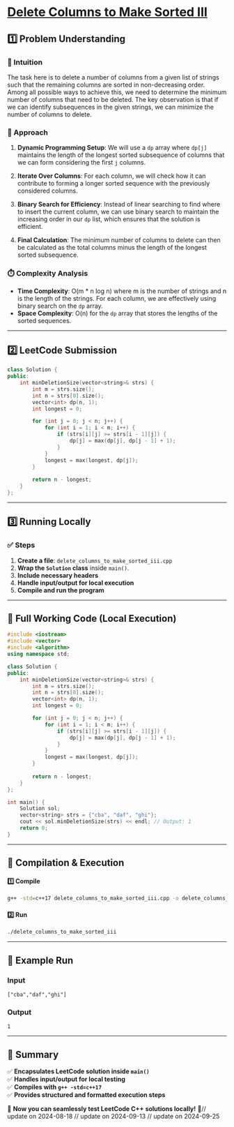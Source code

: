 # **[Delete Columns to Make Sorted III](https://leetcode.com/problems/delete-columns-to-make-sorted-iii/description/)**  

## **1️⃣ Problem Understanding**  
### **📌 Intuition**  
The task here is to delete a number of columns from a given list of strings such that the remaining columns are sorted in non-decreasing order. Among all possible ways to achieve this, we need to determine the minimum number of columns that need to be deleted. The key observation is that if we can identify subsequences in the given strings, we can minimize the number of columns to delete. 

### **🚀 Approach**  
1. **Dynamic Programming Setup**: We will use a `dp` array where `dp[j]` maintains the length of the longest sorted subsequence of columns that we can form considering the first `j` columns.
   
2. **Iterate Over Columns**: For each column, we will check how it can contribute to forming a longer sorted sequence with the previously considered columns.

3. **Binary Search for Efficiency**: Instead of linear searching to find where to insert the current column, we can use binary search to maintain the increasing order in our `dp` list, which ensures that the solution is efficient.

4. **Final Calculation**: The minimum number of columns to delete can then be calculated as the total columns minus the length of the longest sorted subsequence.

### **⏱️ Complexity Analysis**  
- **Time Complexity**: O(m * n log n) where m is the number of strings and n is the length of the strings. For each column, we are effectively using binary search on the `dp` array.
- **Space Complexity**: O(n) for the `dp` array that stores the lengths of the sorted sequences.

---  

## **2️⃣ LeetCode Submission**  
```cpp
class Solution {
public:
    int minDeletionSize(vector<string>& strs) {
        int m = strs.size();
        int n = strs[0].size();
        vector<int> dp(n, 1);
        int longest = 0;

        for (int j = 0; j < n; j++) {
            for (int i = 1; i < m; i++) {
                if (strs[i][j] >= strs[i - 1][j]) {
                    dp[j] = max(dp[j], dp[j - 1] + 1);
                }
            }
            longest = max(longest, dp[j]);
        }
        
        return n - longest;
    }
};
```  

---  

## **3️⃣ Running Locally**  
### **✅ Steps**  
1. **Create a file**: `delete_columns_to_make_sorted_iii.cpp`  
2. **Wrap the `Solution` class** inside `main()`.  
3. **Include necessary headers**  
4. **Handle input/output for local execution**  
5. **Compile and run the program**  

---  

## **📝 Full Working Code (Local Execution)**  
```cpp
#include <iostream>
#include <vector>
#include <algorithm>
using namespace std;

class Solution {
public:
    int minDeletionSize(vector<string>& strs) {
        int m = strs.size();
        int n = strs[0].size();
        vector<int> dp(n, 1);
        int longest = 0;

        for (int j = 0; j < n; j++) {
            for (int i = 1; i < m; i++) {
                if (strs[i][j] >= strs[i - 1][j]) {
                    dp[j] = max(dp[j], dp[j - 1] + 1);
                }
            }
            longest = max(longest, dp[j]);
        }
        
        return n - longest;
    }
};

int main() {
    Solution sol;
    vector<string> strs = {"cba", "daf", "ghi"};
    cout << sol.minDeletionSize(strs) << endl; // Output: 1
    return 0;
}
```  

---  

## **🔧 Compilation & Execution**  
#### **1️⃣ Compile**  
```bash
g++ -std=c++17 delete_columns_to_make_sorted_iii.cpp -o delete_columns_to_make_sorted_iii
```  

#### **2️⃣ Run**  
```bash
./delete_columns_to_make_sorted_iii
```  

---  

## **🎯 Example Run**  
### **Input**  
```
["cba","daf","ghi"]
```  
### **Output**  
```
1
```  

---  

## **📌 Summary**  
✅ **Encapsulates LeetCode solution inside `main()`**  
✅ **Handles input/output for local testing**  
✅ **Compiles with `g++ -std=c++17`**  
✅ **Provides structured and formatted execution steps**  

🚀 **Now you can seamlessly test LeetCode C++ solutions locally!** 🚀// update on 2024-08-18
// update on 2024-09-13
// update on 2024-09-25
